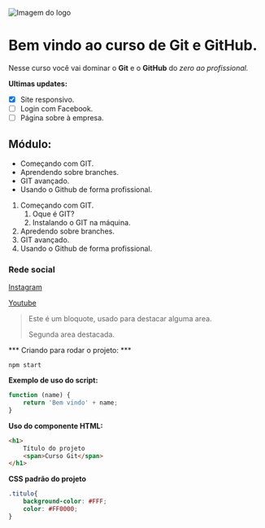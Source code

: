 ![Imagem do logo](https://hermes.dio.me/articles/cover/d2489f96-d56f-4b82-bc7f-84fbc9fb1368.jpg)

# Bem vindo ao curso de Git e GitHub.
Nesse curso você vai dominar o **Git** e o **GitHub** do _zero ao profissional._

**Ultimas updates:**
- [x] Site responsivo.
- [ ] Login com Facebook.
- [ ] Página sobre à empresa.

## Módulo:
* Começando com GIT.
* Aprendendo sobre branches.
* GIT avançado.
* Usando o Github de forma profissional.

1. Começando com GIT.
    1. Oque é GIT?
    2. Instalando o GIT na máquina. 
2. Apredendo sobre branches.
3. GIT avançado.
4. Usando o Github de forma profissional.

### Rede social 
[Instagram](https://instagram.com/sijeitoprogramador)

[Youtube](https://youtube.com/c/sujeitoprogramador)

>Este é um bloquote, usado para destacar alguma area.
>
>Segunda area destacada.


*** Criando para rodar o projeto: ***

```
npm start
```

**Exemplo de uso do script:**
```js
function (name) {
    return 'Bem vindo' + name;
}
```


**Uso do componente HTML:**
```HTML
<h1>
    Título do projeto
    <span>Curso Git</span>
</h1>
```

**CSS padrão do projeto**
```CSS
.titulo{
    background-color: #FFF;
    color: #FF0000;
}
```

